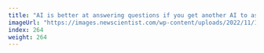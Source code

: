 ```yaml
---
title: "AI is better at answering questions if you get another AI to ask them"
imageUrl: "https://images.newscientist.com/wp-content/uploads/2022/11/10151212/SEI_1330711301.jpg?width=600"
index: 264
weight: 264
---
```


